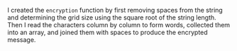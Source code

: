 I created the `encryption` function by first removing spaces from the string and determining the grid size using the square root of the string length. Then I read the characters column by column to form words, collected them into an array, and joined them with spaces to produce the encrypted message.
